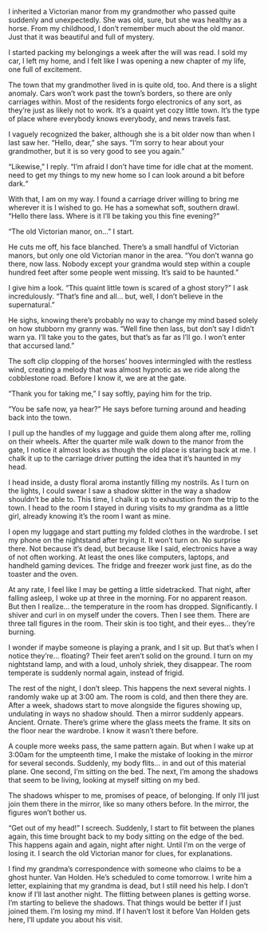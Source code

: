 I inherited a Victorian manor from my grandmother who passed quite suddenly and unexpectedly. She was old, sure, but she was healthy as a horse. From my childhood, I don’t remember much about the old manor. Just that it was beautiful and full of mystery. 

I started packing my belongings a week after the will was read. I sold my car, I left my home, and I felt like I was opening a new chapter of my life, one full of excitement. 

The town that my grandmother lived in is quite old, too. And there is a slight anomaly. Cars won’t work past the town’s borders, so there are only carriages within. Most of the residents forgo electronics of any sort, as they’re just as likely not to work. It’s a quaint yet cozy little town. It’s the type of place where everybody knows everybody, and news travels fast.

I vaguely recognized the baker, although she is a bit older now than when I last saw her. “Hello, dear,” she says. “I’m sorry to hear about your grandmother, but it is so very good to see you again.”

“Likewise,” I reply. “I’m afraid I don’t have time for idle chat at the moment. need to get my things to my new home so I can look around a bit before dark.“

With that, I am on my way. I found a carriage driver willing to bring me wherever it is I wished to go. He has a somewhat soft, southern drawl. “Hello there lass. Where is it I’ll be taking you this fine evening?”

“The old Victorian manor, on…” I start.

He cuts me off, his face blanched. There’s a small handful of Victorian manors, but only one old Victorian manor in the area. “You don’t wanna go there, now lass. Nobody except your grandma would step within a couple hundred feet after some people went missing. It’s said to be haunted.”

I give him a look. “This quaint little town is scared of a ghost story?” I ask incredulously. “That’s fine and all… but, well, I don’t believe in the supernatural.”

He sighs, knowing there’s probably no way to change my mind based solely on how stubborn my granny was. “Well fine then lass, but don’t say I didn’t warn ya. I’ll take you to the gates, but that’s as far as I’ll go. I won’t enter that accursed land.”

The soft clip clopping of the horses’ hooves intermingled with the restless wind, creating a melody that was almost hypnotic as we ride along the cobblestone road. Before I know it, we are at the gate. 

“Thank you for taking me,” I say softly, paying him for the trip.

“You be safe now, ya hear?” He says before turning around and heading back into the town. 

I pull up the handles of my luggage and guide them along after me, rolling on their wheels. After the quarter mile walk down to the manor from the gate, I notice it almost looks as though the old place is staring back at me. I chalk it up to the carriage driver putting the idea that it’s haunted in my head. 

I head inside, a dusty floral aroma instantly filling my nostrils. As I turn on the lights, I could swear I saw a shadow skitter in the way a shadow shouldn’t be able to. This time, I chalk it up to exhaustion from the trip to the town. I head to the room I stayed in during visits to my grandma as a little girl, already knowing it’s the room I want as mine. 

I open my luggage and start putting my folded clothes in the wardrobe. I set my phone on the nightstand after trying it. It won’t turn on. No surprise there. Not because it’s dead, but because like I said, electronics have a way of not often working. At least the ones like computers, laptops, and handheld gaming devices. The fridge and freezer work just fine, as do the toaster and the oven. 

At any rate, I feel like I may be getting a little sidetracked. That night, after falling asleep, I woke up at three in the morning. For no apparent reason. But then I realize… the temperature in the room has dropped. Significantly. I shiver and curl in on myself under the covers. Then I see them. There are three tall figures in the room. Their skin is too tight, and their eyes… they’re burning. 

I wonder if maybe someone is playing a prank, and I sit up. But that’s when I notice they’re… floating? Their feet aren’t solid on the ground. I turn on my nightstand lamp, and with a loud, unholy shriek, they disappear. The room temperate is suddenly normal again, instead of frigid. 

The rest of the night, I don’t sleep. This happens the next several nights. I randomly wake up at 3:00 am. The room is cold, and then there they are. After a week, shadows start to move alongside the figures showing up, undulating in ways no shadow should. Then a mirror suddenly appears. Ancient. Ornate. There’s grime where the glass meets the frame. It sits on the floor near the wardrobe. I know it wasn’t there before. 

A couple more weeks pass, the same pattern again. But when I wake up at 3:00am for the umpteenth time, I make the mistake of looking in the mirror for several seconds. Suddenly, my body flits… in and out of this material plane. One second, I’m sitting on the bed. The next, I’m among the shadows that seem to be living, looking at myself sitting on my bed. 

The shadows whisper to me, promises of peace, of belonging. If only I’ll just join them there in the mirror, like so many others before. In the mirror, the figures won’t bother us. 

“Get out of my head!” I screech. Suddenly, I start to flit between the planes again, this time brought back to my body sitting on the edge of the bed. This happens again and again, night after night. Until I’m on the verge of losing it. I search the old Victorian manor for clues, for explanations. 

I find my grandma’s correspondence with someone who claims to be a ghost hunter. Van Holden. He’s scheduled to come tomorrow. I write him a letter, explaining that my grandma is dead, but I still need his help. I don’t know if I’ll last another night. The flitting between planes is getting worse. I’m starting to believe the shadows. That things would be better if I just joined them. I’m losing my mind. If I haven’t lost it before Van Holden gets here, I’ll update you about his visit. 